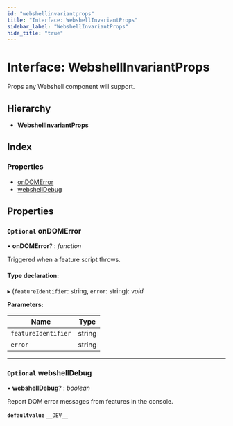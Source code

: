 ```yaml
---
id: "webshellinvariantprops"
title: "Interface: WebshellInvariantProps"
sidebar_label: "WebshellInvariantProps"
hide_title: "true"
---
```


# Interface: WebshellInvariantProps

Props any Webshell component will support.

## Hierarchy

* **WebshellInvariantProps**

## Index

### Properties

* [onDOMError](webshellinvariantprops.md#optional-ondomerror)
* [webshellDebug](webshellinvariantprops.md#optional-webshelldebug)

## Properties

### `Optional` onDOMError

• **onDOMError**? : *function*

Triggered when a feature script throws.

#### Type declaration:

▸ (`featureIdentifier`: string, `error`: string): *void*

**Parameters:**

Name | Type |
------ | ------ |
`featureIdentifier` | string |
`error` | string |

___

### `Optional` webshellDebug

• **webshellDebug**? : *boolean*

Report DOM error messages from features in the console.

**`defaultvalue`** `__DEV__`

